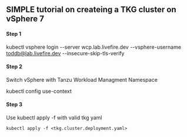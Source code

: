 ## SIMPLE tutorial on createing a TKG cluster on vSphere 7 ##

#### Step 1 ####

  kubectl vsphere login --server wcp.lab.livefire.dev --vsphere-username toddb@lab.livefire.dev --insecure-skip-tls-verify

#### Step 2 #### 

Switch vSphere with Tanzu Workload Managment Namespace 

  kubectl config use-context <Workload Managment Namespace>

#### Step 3 #### 

Use kubectl apply -f with valid tkg yaml

``` 
kubectl apply -f <tkg.cluster.deployment.yaml>

```
